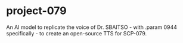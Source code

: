 # project-079
An AI model to replicate the voice of Dr. SBAITSO - with .param 0944 specifically - to create an open-source TTS for SCP-079.
